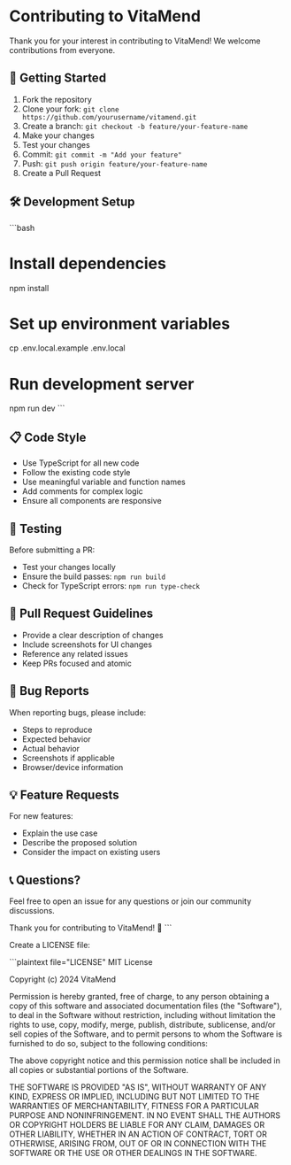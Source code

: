 # Contributing to VitaMend

Thank you for your interest in contributing to VitaMend! We welcome contributions from everyone.

## 🚀 Getting Started

1. Fork the repository
2. Clone your fork: `git clone https://github.com/yourusername/vitamend.git`
3. Create a branch: `git checkout -b feature/your-feature-name`
4. Make your changes
5. Test your changes
6. Commit: `git commit -m "Add your feature"`
7. Push: `git push origin feature/your-feature-name`
8. Create a Pull Request

## 🛠️ Development Setup

\`\`\`bash
# Install dependencies
npm install

# Set up environment variables
cp .env.local.example .env.local

# Run development server
npm run dev
\`\`\`

## 📋 Code Style

- Use TypeScript for all new code
- Follow the existing code style
- Use meaningful variable and function names
- Add comments for complex logic
- Ensure all components are responsive

## 🧪 Testing

Before submitting a PR:
- Test your changes locally
- Ensure the build passes: `npm run build`
- Check for TypeScript errors: `npm run type-check`

## 📝 Pull Request Guidelines

- Provide a clear description of changes
- Include screenshots for UI changes
- Reference any related issues
- Keep PRs focused and atomic

## 🐛 Bug Reports

When reporting bugs, please include:
- Steps to reproduce
- Expected behavior
- Actual behavior
- Screenshots if applicable
- Browser/device information

## 💡 Feature Requests

For new features:
- Explain the use case
- Describe the proposed solution
- Consider the impact on existing users

## 📞 Questions?

Feel free to open an issue for any questions or join our community discussions.

Thank you for contributing to VitaMend! 🙏
\`\`\`

Create a LICENSE file:

\`\`\`plaintext file="LICENSE"
MIT License

Copyright (c) 2024 VitaMend

Permission is hereby granted, free of charge, to any person obtaining a copy
of this software and associated documentation files (the "Software"), to deal
in the Software without restriction, including without limitation the rights
to use, copy, modify, merge, publish, distribute, sublicense, and/or sell
copies of the Software, and to permit persons to whom the Software is
furnished to do so, subject to the following conditions:

The above copyright notice and this permission notice shall be included in all
copies or substantial portions of the Software.

THE SOFTWARE IS PROVIDED "AS IS", WITHOUT WARRANTY OF ANY KIND, EXPRESS OR
IMPLIED, INCLUDING BUT NOT LIMITED TO THE WARRANTIES OF MERCHANTABILITY,
FITNESS FOR A PARTICULAR PURPOSE AND NONINFRINGEMENT. IN NO EVENT SHALL THE
AUTHORS OR COPYRIGHT HOLDERS BE LIABLE FOR ANY CLAIM, DAMAGES OR OTHER
LIABILITY, WHETHER IN AN ACTION OF CONTRACT, TORT OR OTHERWISE, ARISING FROM,
OUT OF OR IN CONNECTION WITH THE SOFTWARE OR THE USE OR OTHER DEALINGS IN THE
SOFTWARE.
